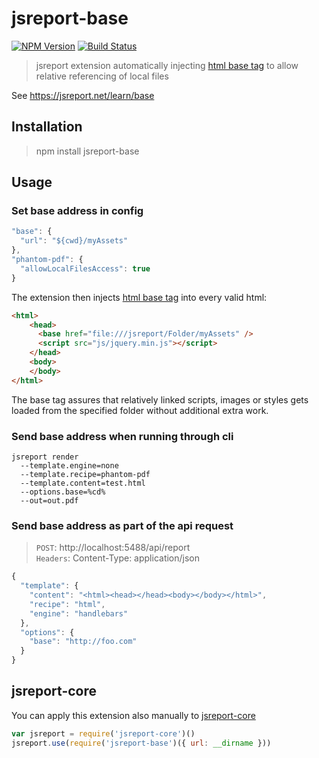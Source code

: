 # jsreport-base

[![NPM Version](http://img.shields.io/npm/v/jsreport-base.svg?style=flat-square)](https://npmjs.com/package/jsreport-base)
[![Build Status](https://travis-ci.org/jsreport/jsreport-base.png?branch=master)](https://travis-ci.org/jsreport/jsreport-base)

> jsreport extension automatically injecting [html base tag](https://www.tutorialspoint.com/html/html_base_tag.htm) to allow relative referencing of local files

See https://jsreport.net/learn/base

## Installation
> npm install jsreport-base

## Usage

### Set base address in config

```js
"base": {
  "url": "${cwd}/myAssets"
},
"phantom-pdf": {
  "allowLocalFilesAccess": true
}
```

The extension then injects [html base tag](https://www.tutorialspoint.com/html/html_base_tag.htm) into every valid html:

```html
<html>
	<head>
	  <base href="file:///jsreport/Folder/myAssets" />
	  <script src="js/jquery.min.js"></script>
	</head>
	<body>
	</body>
</html>
```

The base tag assures that relatively linked scripts, images or styles gets loaded from the specified folder without additional extra work.

### Send base address when running through cli

```
jsreport render
  --template.engine=none
  --template.recipe=phantom-pdf
  --template.content=test.html
  --options.base=%cd%
  --out=out.pdf 
```


### Send base address as part of the api request

> `POST`: http://localhost:5488/api/report<br/>
> `Headers`: Content-Type: application/json<br/>
```js
{
  "template": {
    "content": "<html><head></head><body></body></html>",
    "recipe": "html",
    "engine": "handlebars"
  },
  "options": {
    "base": "http://foo.com"
  }
}
```

## jsreport-core
You can apply this extension also manually to [jsreport-core](https://github.com/jsreport/jsreport-core)

```js
var jsreport = require('jsreport-core')()
jsreport.use(require('jsreport-base')({ url: __dirname }))
```
